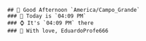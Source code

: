 
        ## 👋 Good Afternoon `America/Campo_Grande`
        ### 📅 Today is `04:09 PM`
        ### ⌚ It's `04:09 PM` there
        ### 🎩 With love, EduardoProfe666 
        